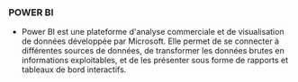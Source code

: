 ### POWER BI
- Power BI est une plateforme d'analyse commerciale et de visualisation de données développée par Microsoft. Elle permet de se connecter à différentes sources de données, de transformer les données brutes en informations exploitables, et de les présenter sous forme de rapports et tableaux de bord interactifs.
